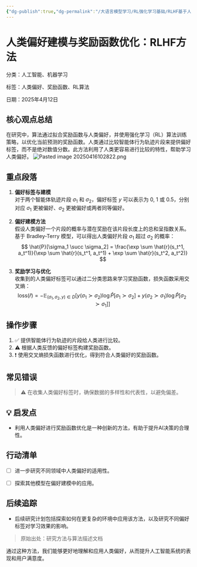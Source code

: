 ```yaml
---
{"dg-publish":true,"dg-permalink":"/大语言模型学习/RL强化学习基础/RLHF基于人类反馈的强化学习/RLHF流程2","dg-home":false,"dg-description":"在此输入笔记的描述","dg-hide":false,"dg-hide-title":false,"dg-show-backlinks":true,"dg-show-local-graph":true,"dg-show-inline-title":true,"dg-pinned":false,"dg-passphrase":"在此输入访问密码","dg-enable-mathjax":false,"dg-enable-mermaid":false,"dg-enable-uml":false,"dg-note-icon":0,"dg-enable-dataview":false,"tags":["NLP"],"permalink":"/大语言模型学习/RL强化学习基础/RLHF基于人类反馈的强化学习/RLHF流程2/","dgShowBacklinks":true,"dgShowLocalGraph":true,"dgShowInlineTitle":true,"dgPassFrontmatter":true,"noteIcon":0,"created":"2025-04-16T10:27:08.460+08:00","updated":"2025-04-16T10:28:24.310+08:00"}
---
```




# 人类偏好建模与奖励函数优化：RLHF方法
分类：人工智能、机器学习

标签：人类偏好、奖励函数、RL算法

日期：2025年4月12日

## 核心观点总结
在研究中，算法通过拟合奖励函数与人类偏好，并使用强化学习（RL）算法训练策略，以优化当前预测的奖励函数。人类通过比较智能体行为轨迹片段来提供偏好标签，而不是绝对数值分数。此方法利用了人类更容易进行比较的特性，帮助学习人类偏好。
![Pasted image 20250416102822.png](/img/user/%E9%99%84%E4%BB%B6/Pasted%20image%2020250416102822.png)


## 重点段落
1. **偏好标签与建模**  
   对于两个智能体轨迹片段 $\sigma_1$ 和 $\sigma_2$，偏好标签 $y$ 可以表示为 0, 1 或 0.5，分别对应 $\sigma_1$ 更被偏好、$\sigma_2$ 更被偏好或两者同等偏好。

2. **偏好建模方法**  
   假设人类偏好一个片段的概率与潜在奖励在该片段长度上的总和呈指数关系。基于 Bradley-Terry 模型，可以得出人类偏好片段 $\sigma_1$ 超过 $\sigma_2$ 的概率：
   $$
   \hat{P}[\sigma_1 \succ \sigma_2] = \frac{\exp \sum \hat{r}(s_t^1, a_t^1)}{\exp \sum \hat{r}(s_t^1, a_t^1) + \exp \sum \hat{r}(s_t^2, a_t^2)}
   $$

3. **奖励学习与优化**  
   收集到的人类偏好标签可以通过二分类思路来学习奖励函数，损失函数采用交叉熵：
   $$
   \text{loss}(\hat{r}) = -\mathbb{E}_{(\sigma_1, \sigma_2, y) \in D}[y(\sigma_1 \succ \sigma_2) \log \hat{P}[\sigma_1 \succ \sigma_2] + y(\sigma_2 \succ \sigma_1) \log \hat{P}[\sigma_2 \succ \sigma_1]]
   $$


## 操作步骤
1. ✅ 提供智能体行为轨迹的片段给人类进行比较。
2. ⚠ 根据人类反馈的偏好标签构建奖励函数。
3. ❗ 使用交叉熵损失函数进行优化，得到符合人类偏好的奖励函数。


## 常见错误
> ⚠ 在收集人类偏好标签时，确保数据的多样性和代表性，以避免偏差。


## 💡 启发点
- 利用人类偏好进行奖励函数优化是一种创新的方法，有助于提升AI决策的合理性。


## 行动清单
- [ ] 进一步研究不同领域中人类偏好的适用性。
- [ ] 探索其他模型在偏好建模中的应用。


## 后续追踪
- 后续研究计划包括探索如何在更复杂的环境中应用该方法，以及研究不同偏好标签对学习效果的影响。

> 原始出处：研究方法与算法描述文档

通过这种方法，我们能够更好地理解和应用人类偏好，从而提升人工智能系统的表现和用户满意度。
